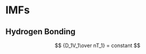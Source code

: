 # IMFs

## Hydrogen Bonding
$$
{D_1V_1\over nT_1} = constant
$$

<!--stackedit_data:
eyJoaXN0b3J5IjpbMTM1NjI2NDM3MCwtMTk5OTI3NDM5MV19
-->